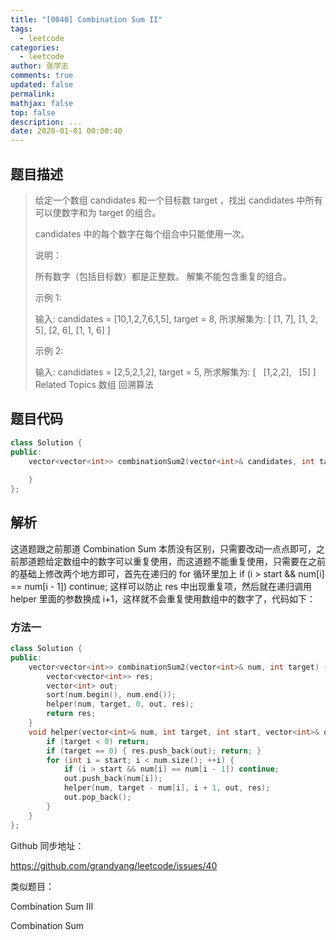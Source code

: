 ```yaml
---
title: "[0040] Combination Sum II"
tags:
  - leetcode
categories:
  - leetcode
author: 张学志
comments: true
updated: false
permalink:
mathjax: false
top: false
description: ...
date: 2020-01-01 00:00:40
---
```


## 题目描述

> 给定一个数组 candidates 和一个目标数 target ，找出 candidates 中所有可以使数字和为 target 的组合。 
> 
> candidates 中的每个数字在每个组合中只能使用一次。 
> 
> 说明： 
> 
> 
> 所有数字（包括目标数）都是正整数。 
> 解集不能包含重复的组合。 
> 
> 
> 示例 1: 
> 
> 输入: candidates = [10,1,2,7,6,1,5], target = 8,
> 所求解集为:
> [
> [1, 7],
> [1, 2, 5],
> [2, 6],
> [1, 1, 6]
> ]
> 
> 
> 示例 2: 
> 
> 输入: candidates = [2,5,2,1,2], target = 5,
> 所求解集为:
> [
>   [1,2,2],
>   [5]
> ] 
> Related Topics 数组 回溯算法

## 题目代码

```cpp
class Solution {
public:
    vector<vector<int>> combinationSum2(vector<int>& candidates, int target) {
        
    }
};
```

## 解析

这道题跟之前那道 Combination Sum 本质没有区别，只需要改动一点点即可，之前那道题给定数组中的数字可以重复使用，而这道题不能重复使用，只需要在之前的基础上修改两个地方即可，首先在递归的 for 循环里加上 if (i > start && num[i] == num[i - 1]) continue; 这样可以防止 res 中出现重复项，然后就在递归调用 helper 里面的参数换成 i+1，这样就不会重复使用数组中的数字了，代码如下：

### 方法一

```cpp
class Solution {
public:
    vector<vector<int>> combinationSum2(vector<int>& num, int target) {
        vector<vector<int>> res;
        vector<int> out;
        sort(num.begin(), num.end());
        helper(num, target, 0, out, res);
        return res;
    }
    void helper(vector<int>& num, int target, int start, vector<int>& out, vector<vector<int>>& res) {
        if (target < 0) return;
        if (target == 0) { res.push_back(out); return; }
        for (int i = start; i < num.size(); ++i) {
            if (i > start && num[i] == num[i - 1]) continue;
            out.push_back(num[i]);
            helper(num, target - num[i], i + 1, out, res);
            out.pop_back();
        }
    }
};
```

Github 同步地址：

https://github.com/grandyang/leetcode/issues/40

类似题目：

Combination Sum III

Combination Sum